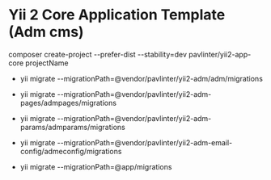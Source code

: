 Yii 2 Core Application Template (Adm cms)
===================================================

composer create-project --prefer-dist --stability=dev pavlinter/yii2-app-core projectName

 - yii migrate --migrationPath=@vendor/pavlinter/yii2-adm/adm/migrations
 - yii migrate --migrationPath=@vendor/pavlinter/yii2-adm-pages/admpages/migrations
 - yii migrate --migrationPath=@vendor/pavlinter/yii2-adm-params/admparams/migrations
 - yii migrate --migrationPath=@vendor/pavlinter/yii2-adm-email-config/admeconfig/migrations
 
 - yii migrate --migrationPath=@app/migrations